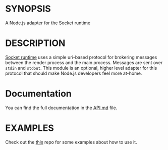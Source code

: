 # SYNOPSIS

A Node.js adapter for the Socket runtime

# DESCRIPTION

[Socket runtime][0] uses a simple uri-based protocol for brokering messages
between the render process and the main process. Messages are sent over `stdin`
and `stdout`. This module is an optional, higher level adapter for this protocol
that should make Node.js developers feel more at-home.

# Documentation

You can find the full documentation in the [API.md](./API.md) file.

# EXAMPLES

Check out the [this][1] repo for some examples about how to use it.

[0]:https://socketsupply.co/
[1]:https://github.com/socketsupply/socket-examples

